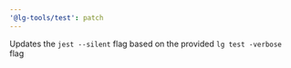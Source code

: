```yaml
---
'@lg-tools/test': patch
---
```


Updates the `jest --silent` flag based on the provided `lg test -verbose` flag
